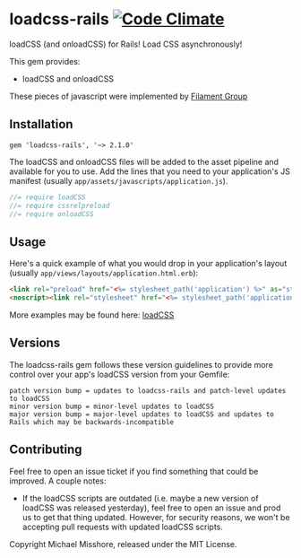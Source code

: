 # loadcss-rails [![Code Climate](https://codeclimate.com/github/michael-misshore/loadcss-rails/badges/gpa.svg)](https://codeclimate.com/github/michael-misshore/loadcss-rails)

loadCSS (and onloadCSS) for Rails! Load CSS asynchronously!

This gem provides:

  * loadCSS and onloadCSS

These pieces of javascript were implemented by [Filament Group](https://github.com/filamentgroup/loadCSS/)

## Installation

```
gem 'loadcss-rails', '~> 2.1.0'
```

The loadCSS and onloadCSS files will be added to the asset pipeline and available for you to use. Add the lines that you need to your application's JS manifest (usually `app/assets/javascripts/application.js`).

```js
//= require loadCSS
//= require cssrelpreload
//= require onloadCSS
```

## Usage

Here's a quick example of what you would drop in your application's layout (usually `app/views/layouts/application.html.erb`):

```html
<link rel="preload" href="<%= stylesheet_path('application') %>" as="style" onload="this.onload=null;this.rel='stylesheet'">
<noscript><link rel="stylesheet" href="<%= stylesheet_path('application') %>"></noscript>
```

More examples may be found here: [loadCSS](https://github.com/filamentgroup/loadCSS/)


## Versions

The loadcss-rails gem follows these version guidelines to provide more control over your app's loadCSS version from your Gemfile:

```
patch version bump = updates to loadcss-rails and patch-level updates to loadCSS
minor version bump = minor-level updates to loadCSS
major version bump = major-level updates to loadCSS and updates to Rails which may be backwards-incompatible
```

## Contributing

Feel free to open an issue ticket if you find something that could be improved. A couple notes:

* If the loadCSS scripts are outdated (i.e. maybe a new version of loadCSS was released yesterday), feel free to open an issue and prod us to get that thing updated. However, for security reasons, we won't be accepting pull requests with updated loadCSS scripts.

Copyright Michael Misshore, released under the MIT License.
